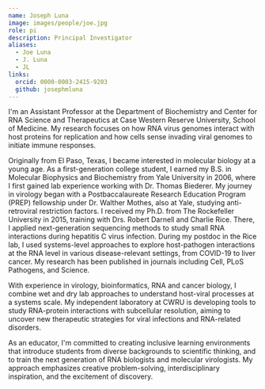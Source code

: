 ```yaml
---
name: Joseph Luna
image: images/people/joe.jpg
role: pi
description: Principal Investigator
aliases:
  - Joe Luna
  - J. Luna
  - JL
links:
  orcid: 0000-0003-2415-9203
  github: josephmluna
---
```


I'm an Assistant Professor at the Department of Biochemistry and Center for RNA Science and Therapeutics at Case Western Reserve University, School of Medicine. My research focuses on how RNA virus genomes interact with host proteins for replication and how cells sense invading viral genomes to initiate immune responses.

Originally from El Paso, Texas, I became interested in molecular biology at a young age. As a first-generation college student, I earned my B.S. in Molecular Biophysics and Biochemistry from Yale University in 2006, where I first gained lab experience working with Dr. Thomas Biederer. My journey in virology began with a Postbaccalaureate Research Education Program (PREP) fellowship under Dr. Walther Mothes, also at Yale, studying anti-retroviral restriction factors.
I received my Ph.D. from The Rockefeller University in 2015, training with Drs. Robert Darnell and Charlie Rice. There, I applied next-generation sequencing methods to study small RNA interactions during hepatitis C virus infection. During my postdoc in the Rice lab, I used systems-level approaches to explore host-pathogen interactions at the RNA level in various disease-relevant settings, from COVID-19 to liver cancer. My research has been published in journals including Cell, PLoS Pathogens, and Science.

With experience in virology, bioinformatics, RNA and cancer biology, I combine wet and dry lab approaches to understand host-viral processes at a systems scale. My independent laboratory at CWRU is developing tools to study RNA-protein interactions with subcellular resolution, aiming to uncover new therapeutic strategies for viral infections and RNA-related disorders.

As an educator, I'm committed to creating inclusive learning environments that introduce students from diverse backgrounds to scientific thinking, and to train the next generation of RNA biologists and molecular virologists. My approach emphasizes creative problem-solving, interdisciplinary inspiration, and the excitement of discovery.

